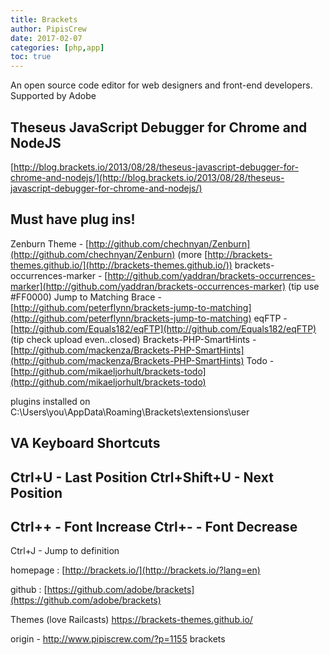 ```yaml
---
title: Brackets
author: PipisCrew
date: 2017-02-07
categories: [php,app]
toc: true
---
```


An open source code editor for web designers and front-end developers. Supported by Adobe

## Theseus JavaScript Debugger for Chrome and NodeJS

[http://blog.brackets.io/2013/08/28/theseus-javascript-debugger-for-chrome-and-nodejs/](http://blog.brackets.io/2013/08/28/theseus-javascript-debugger-for-chrome-and-nodejs/)

## Must have plug ins!

Zenburn Theme - [http://github.com/chechnyan/Zenburn](http://github.com/chechnyan/Zenburn) (more [http://brackets-themes.github.io/](http://brackets-themes.github.io/))
brackets-occurrences-marker - [http://github.com/yaddran/brackets-occurrences-marker](http://github.com/yaddran/brackets-occurrences-marker) (tip use #FF0000)
Jump to Matching Brace - [http://github.com/peterflynn/brackets-jump-to-matching](http://github.com/peterflynn/brackets-jump-to-matching)
eqFTP - [http://github.com/Equals182/eqFTP](http://github.com/Equals182/eqFTP) (tip check upload even..closed)
Brackets-PHP-SmartHints - [http://github.com/mackenza/Brackets-PHP-SmartHints](http://github.com/mackenza/Brackets-PHP-SmartHints)
Todo - [http://github.com/mikaeljorhult/brackets-todo](http://github.com/mikaeljorhult/brackets-todo)

plugins installed on C:\Users\you\AppData\Roaming\Brackets\extensions\user

## VA Keyboard Shortcuts

Ctrl+U - Last Position
Ctrl+Shift+U - Next Position
--
Ctrl++ - Font Increase
Ctrl+- - Font Decrease
--
Ctrl+J - Jump to definition

homepage :
[http://brackets.io/](http://brackets.io/?lang=en)

github :
[https://github.com/adobe/brackets](https://github.com/adobe/brackets)

Themes (love Railcasts)
https://brackets-themes.github.io/

origin - http://www.pipiscrew.com/?p=1155 brackets